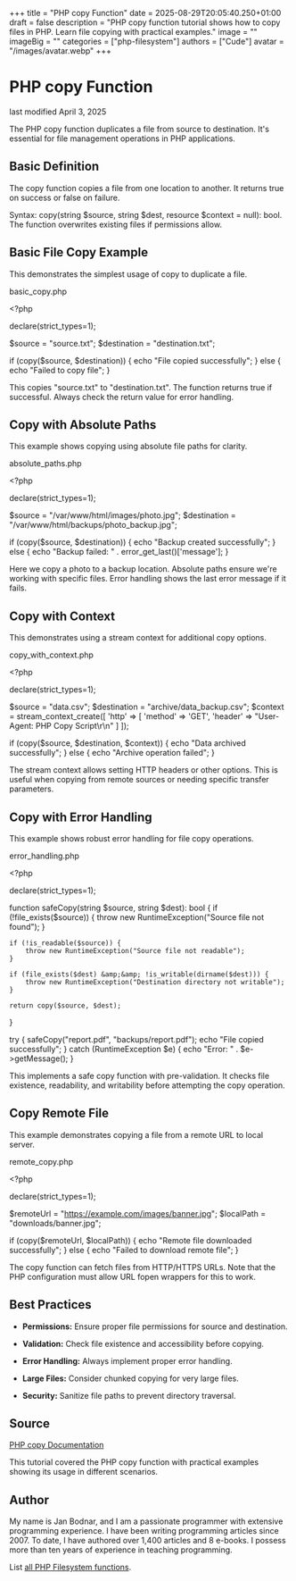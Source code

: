 +++
title = "PHP copy Function"
date = 2025-08-29T20:05:40.250+01:00
draft = false
description = "PHP copy function tutorial shows how to copy files in PHP. Learn file copying with practical examples."
image = ""
imageBig = ""
categories = ["php-filesystem"]
authors = ["Cude"]
avatar = "/images/avatar.webp"
+++

# PHP copy Function

last modified April 3, 2025

The PHP copy function duplicates a file from source to destination.
It's essential for file management operations in PHP applications.

## Basic Definition

The copy function copies a file from one location to another.
It returns true on success or false on failure.

Syntax: copy(string $source, string $dest, resource $context = null): bool.
The function overwrites existing files if permissions allow.

## Basic File Copy Example

This demonstrates the simplest usage of copy to duplicate a file.

basic_copy.php
  

&lt;?php

declare(strict_types=1);

$source = "source.txt";
$destination = "destination.txt";

if (copy($source, $destination)) {
    echo "File copied successfully";
} else {
    echo "Failed to copy file";
}

This copies "source.txt" to "destination.txt". The function returns true if
successful. Always check the return value for error handling.

## Copy with Absolute Paths

This example shows copying using absolute file paths for clarity.

absolute_paths.php
  

&lt;?php

declare(strict_types=1);

$source = "/var/www/html/images/photo.jpg";
$destination = "/var/www/html/backups/photo_backup.jpg";

if (copy($source, $destination)) {
    echo "Backup created successfully";
} else {
    echo "Backup failed: " . error_get_last()['message'];
}

Here we copy a photo to a backup location. Absolute paths ensure we're working
with specific files. Error handling shows the last error message if it fails.

## Copy with Context

This demonstrates using a stream context for additional copy options.

copy_with_context.php
  

&lt;?php

declare(strict_types=1);

$source = "data.csv";
$destination = "archive/data_backup.csv";
$context = stream_context_create([
    'http' =&gt; [
        'method' =&gt; 'GET',
        'header' =&gt; "User-Agent: PHP Copy Script\r\n"
    ]
]);

if (copy($source, $destination, $context)) {
    echo "Data archived successfully";
} else {
    echo "Archive operation failed";
}

The stream context allows setting HTTP headers or other options. This is useful
when copying from remote sources or needing specific transfer parameters.

## Copy with Error Handling

This example shows robust error handling for file copy operations.

error_handling.php
  

&lt;?php

declare(strict_types=1);

function safeCopy(string $source, string $dest): bool {
    if (!file_exists($source)) {
        throw new RuntimeException("Source file not found");
    }
    
    if (!is_readable($source)) {
        throw new RuntimeException("Source file not readable");
    }
    
    if (file_exists($dest) &amp;&amp; !is_writable(dirname($dest))) {
        throw new RuntimeException("Destination directory not writable");
    }
    
    return copy($source, $dest);
}

try {
    safeCopy("report.pdf", "backups/report.pdf");
    echo "File copied successfully";
} catch (RuntimeException $e) {
    echo "Error: " . $e-&gt;getMessage();
}

This implements a safe copy function with pre-validation. It checks file
existence, readability, and writability before attempting the copy operation.

## Copy Remote File

This example demonstrates copying a file from a remote URL to local server.

remote_copy.php
  

&lt;?php

declare(strict_types=1);

$remoteUrl = "https://example.com/images/banner.jpg";
$localPath = "downloads/banner.jpg";

if (copy($remoteUrl, $localPath)) {
    echo "Remote file downloaded successfully";
} else {
    echo "Failed to download remote file";
}

The copy function can fetch files from HTTP/HTTPS URLs. Note that
the PHP configuration must allow URL fopen wrappers for this to work.

## Best Practices

- **Permissions:** Ensure proper file permissions for source and destination.

- **Validation:** Check file existence and accessibility before copying.

- **Error Handling:** Always implement proper error handling.

- **Large Files:** Consider chunked copying for very large files.

- **Security:** Sanitize file paths to prevent directory traversal.

## Source

[PHP copy Documentation](https://www.php.net/manual/en/function.copy.php)

This tutorial covered the PHP copy function with practical
examples showing its usage in different scenarios.

## Author

My name is Jan Bodnar, and I am a passionate programmer with extensive
programming experience. I have been writing programming articles since 2007.
To date, I have authored over 1,400 articles and 8 e-books. I possess more
than ten years of experience in teaching programming.

List [all PHP Filesystem functions](/php/#php-fs).